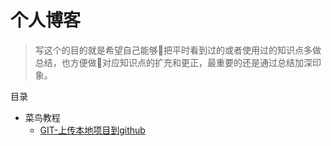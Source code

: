 # 个人博客
> 写这个的目的就是希望自己能够把平时看到过的或者使用过的知识点多做总结，也方便做对应知识点的扩充和更正，最重要的还是通过总结加深印象。

目录

* 菜鸟教程
    * [GIT-上传本地项目到github](https://github.com/blog/20180110/01.md)
